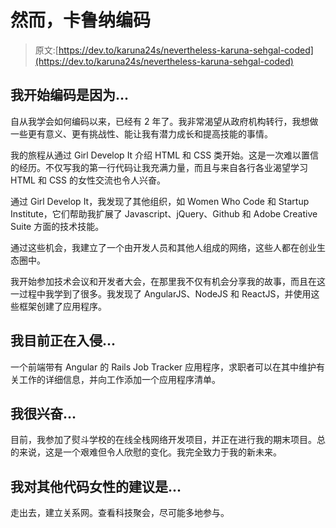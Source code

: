 # 然而，卡鲁纳编码

> 原文:[https://dev.to/karuna24s/nevertheless-karuna-sehgal-coded](https://dev.to/karuna24s/nevertheless-karuna-sehgal-coded)

## [](#i-began-coding-because)我开始编码是因为...

自从我学会如何编码以来，已经有 2 年了。我非常渴望从政府机构转行，我想做一些更有意义、更有挑战性、能让我有潜力成长和提高技能的事情。

我的旅程从通过 Girl Develop It 介绍 HTML 和 CSS 类开始。这是一次难以置信的经历。不仅写我的第一行代码让我充满力量，而且与来自各行各业渴望学习 HTML 和 CSS 的女性交流也令人兴奋。

通过 Girl Develop It，我发现了其他组织，如 Women Who Code 和 Startup Institute，它们帮助我扩展了 Javascript、jQuery、Github 和 Adobe Creative Suite 方面的技术技能。

通过这些机会，我建立了一个由开发人员和其他人组成的网络，这些人都在创业生态圈中。

我开始参加技术会议和开发者大会，在那里我不仅有机会分享我的故事，而且在这一过程中我学到了很多。我发现了 AngularJS、NodeJS 和 ReactJS，并使用这些框架创建了应用程序。

## [](#im-currently-hacking-on)我目前正在入侵...

一个前端带有 Angular 的 Rails Job Tracker 应用程序，求职者可以在其中维护有关工作的详细信息，并向工作添加一个应用程序清单。

## [](#im-excited-about)我很兴奋...

目前，我参加了熨斗学校的在线全栈网络开发项目，并正在进行我的期末项目。总的来说，这是一个艰难但令人欣慰的变化。我完全致力于我的新未来。

## [](#my-advice-for-other-women-who-code-is)我对其他代码女性的建议是...

走出去，建立关系网。查看科技聚会，尽可能多地参与。